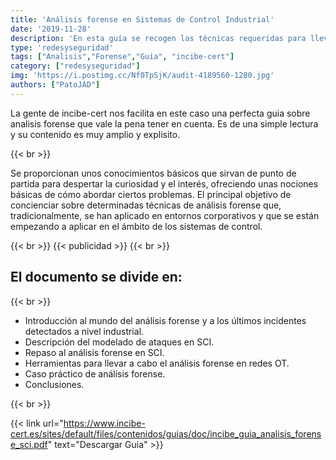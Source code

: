 ```yaml
---
title: 'Análisis forense en Sistemas de Control Industrial'
date: '2019-11-28'
description: 'En esta guía se recogen las técnicas requeridas para llevar a cabo un análisis forense en los entornos industriales, planteando las diferentes fases del análisis, siempre teniendo en cuenta sus características especiales.'
type: 'redesyseguridad'
tags: ["Analisis","Forense","Guia", "incibe-cert"]
category: ["redesyseguridad"]
img: 'https://i.postimg.cc/Nf0TpSjK/audit-4189560-1280.jpg'
authors: ["PatoJAD"]
---
```


La gente de incibe-cert nos facilita en este caso una perfecta guia sobre analisis forense que vale la pena tener en cuenta. Es de una simple lectura y su contenido es muy amplio y explisito.

{{< br >}}

Se proporcionan unos conocimientos básicos que sirvan de punto de partida para despertar la curiosidad y el interés, ofreciendo unas nociones básicas de cómo abordar ciertos problemas. El principal objetivo de concienciar sobre determinadas técnicas de análisis forense que, tradicionalmente, se han aplicado en entornos corporativos y que se están empezando a aplicar en el ámbito de los sistemas de control.

{{< br >}}
{{< publicidad >}}
{{< br >}}

## El documento se divide en:

{{< br >}}

* Introducción al mundo del análisis forense y a los últimos incidentes detectados a nivel industrial.
* Descripción del modelado de ataques en SCI.
* Repaso al análisis forense en SCI.
* Herramientas para llevar a cabo el análisis forense en redes OT.
* Caso práctico de análisis forense.
* Conclusiones.

{{< br >}}

{{< link url="https://www.incibe-cert.es/sites/default/files/contenidos/guias/doc/incibe_guia_analisis_forense_sci.pdf" text="Descargar Guia" >}}
